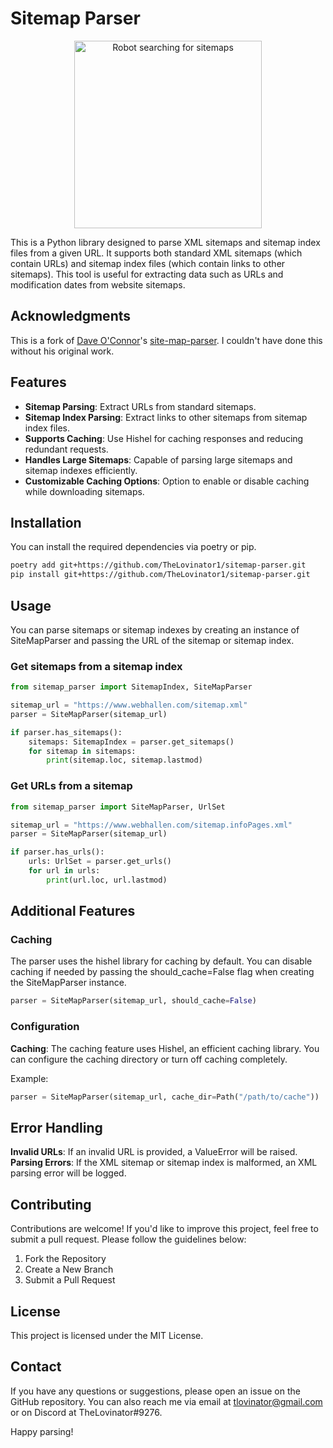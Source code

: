 # Sitemap Parser

<p align="center">
  <img src="https://github.com/thelovinator1/sitemap-parser/blob/master/.github/logo.png?raw=true" title="Robot searching for sitemaps" alt="Robot searching for sitemaps" width="300" height="300" />
</p>

This is a Python library designed to parse XML sitemaps and sitemap index files from a given URL. It supports both standard XML sitemaps (which contain URLs) and sitemap index files (which contain links to other sitemaps). This tool is useful for extracting data such as URLs and modification dates from website sitemaps.

## Acknowledgments

This is a fork of [Dave O'Connor](https://github.com/daveoconnor)'s [site-map-parser](https://github.com/daveoconnor/site-map-parser). I couldn't have done this without his original work.

## Features

- **Sitemap Parsing**: Extract URLs from standard sitemaps.
- **Sitemap Index Parsing**: Extract links to other sitemaps from sitemap index files.
- **Supports Caching**: Use Hishel for caching responses and reducing redundant requests.
- **Handles Large Sitemaps**: Capable of parsing large sitemaps and sitemap indexes efficiently.
- **Customizable Caching Options**: Option to enable or disable caching while downloading sitemaps.

## Installation

You can install the required dependencies via poetry or pip.

```sh
poetry add git+https://github.com/TheLovinator1/sitemap-parser.git
pip install git+https://github.com/TheLovinator1/sitemap-parser.git
```

## Usage

You can parse sitemaps or sitemap indexes by creating an instance of SiteMapParser and passing the URL of the sitemap or sitemap index.

### Get sitemaps from a sitemap index

```python
from sitemap_parser import SitemapIndex, SiteMapParser

sitemap_url = "https://www.webhallen.com/sitemap.xml"
parser = SiteMapParser(sitemap_url)

if parser.has_sitemaps():
    sitemaps: SitemapIndex = parser.get_sitemaps()
    for sitemap in sitemaps:
        print(sitemap.loc, sitemap.lastmod)
```

### Get URLs from a sitemap

```python
from sitemap_parser import SiteMapParser, UrlSet

sitemap_url = "https://www.webhallen.com/sitemap.infoPages.xml"
parser = SiteMapParser(sitemap_url)

if parser.has_urls():
    urls: UrlSet = parser.get_urls()
    for url in urls:
        print(url.loc, url.lastmod)
```

## Additional Features

### Caching

The parser uses the hishel library for caching by default. You can disable caching if needed by passing the should_cache=False flag when creating the SiteMapParser instance.

```python
parser = SiteMapParser(sitemap_url, should_cache=False)
```

### Configuration

**Caching**: The caching feature uses Hishel, an efficient caching library. You can configure the caching directory or turn off caching completely.

Example:

```python
parser = SiteMapParser(sitemap_url, cache_dir=Path("/path/to/cache"))
```

## Error Handling

**Invalid URLs**: If an invalid URL is provided, a ValueError will be raised.
**Parsing Errors**: If the XML sitemap or sitemap index is malformed, an XML parsing error will be logged.

## Contributing

Contributions are welcome! If you'd like to improve this project, feel free to submit a pull request. Please follow the guidelines below:

1. Fork the Repository
2. Create a New Branch
3. Submit a Pull Request

## License

This project is licensed under the MIT License.

## Contact

If you have any questions or suggestions, please open an issue on the GitHub repository. You can also reach me via email at [tlovinator@gmail.com](mailto:tlovinator@gmail.com) or on Discord at TheLovinator#9276.

Happy parsing!

